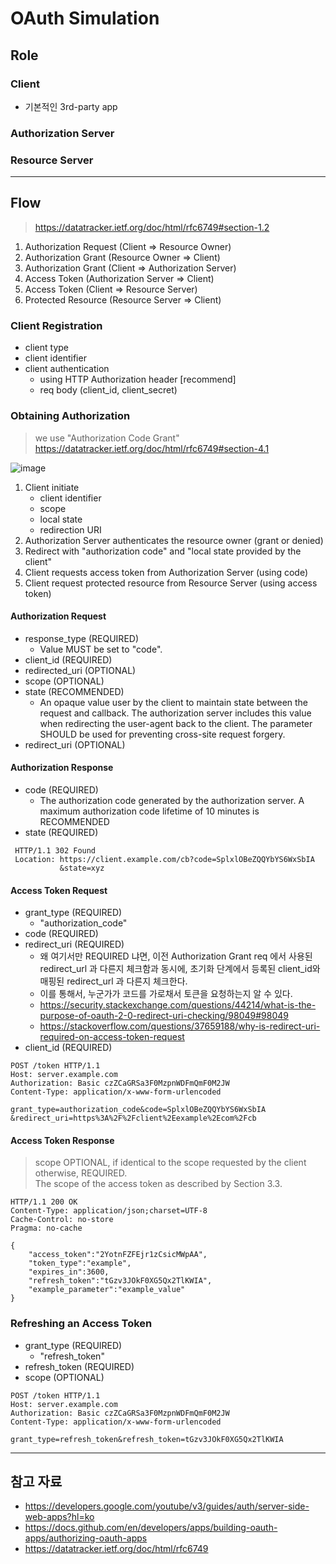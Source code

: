 # OAuth Simulation

## Role

### Client

- 기본적인 3rd-party app

### Authorization Server


### Resource Server

---

## Flow
> https://datatracker.ietf.org/doc/html/rfc6749#section-1.2
1. Authorization Request (Client => Resource Owner)
2. Authorization Grant (Resource Owner => Client)
3. Authorization Grant (Client => Authorization Server)
4. Access Token (Authorization Server => Client)
5. Access Token (Client => Resource Server)
6. Protected Resource (Resource Server => Client)

### Client Registration
- client type
- client identifier
- client authentication
  - using HTTP Authorization header [recommend]
  - req body (client_id, client_secret)
  
### Obtaining  Authorization

> we use "Authorization Code Grant"
> https://datatracker.ietf.org/doc/html/rfc6749#section-4.1
> 
![image](https://user-images.githubusercontent.com/32104982/147594738-33c63c20-81aa-40c3-93fc-8c4fea6b36bc.png)

1. Client initiate
    - client identifier
    - scope
    - local state
    - redirection URI
2. Authorization Server authenticates the resource owner (grant or denied)
3. Redirect with "authorization code" and "local state provided by the client"
4. Client requests access token from Authorization Server (using code)
5. Client request protected resource from Resource Server (using access token)

#### Authorization Request

- response_type (REQUIRED)
  - Value MUST be set to "code".
- client_id (REQUIRED)
- redirected_uri (OPTIONAL)
- scope (OPTIONAL)
- state (RECOMMENDED)
  - An opaque value user by the client to maintain state between the request and callback. 
    The authorization server includes this value when redirecting the user-agent back
    to the client. The parameter SHOULD be used for preventing cross-site request forgery.
- redirect_uri (OPTIONAL)

#### Authorization Response

- code (REQUIRED)
  - The authorization code generated by the authorization server. A maximum authorization code lifetime of 10 minutes 
   is RECOMMENDED
- state (REQUIRED)

```
 HTTP/1.1 302 Found
 Location: https://client.example.com/cb?code=SplxlOBeZQQYbYS6WxSbIA
           &state=xyz
```

#### Access Token Request

- grant_type (REQUIRED)
  - "authorization_code"
- code (REQUIRED)
- redirect_uri (REQUIRED)
  - 왜 여기서만 REQUIRED 냐면, 이전 Authorization Grant req 에서 사용된 redirect_url 과 다른지 체크함과 동시에, 초기화 단계에서 등록된 
  client_id와 매핑된 redirect_url 과 다른지 체크한다.
  - 이를 통해서, 누군가가 코드를 가로채서 토큰을 요청하는지 알 수 있다.
  - https://security.stackexchange.com/questions/44214/what-is-the-purpose-of-oauth-2-0-redirect-uri-checking/98049#98049
  - https://stackoverflow.com/questions/37659188/why-is-redirect-uri-required-on-access-token-request
- client_id (REQUIRED)

```
POST /token HTTP/1.1
Host: server.example.com
Authorization: Basic czZCaGRSa3F0MzpnWDFmQmF0M2JW
Content-Type: application/x-www-form-urlencoded

grant_type=authorization_code&code=SplxlOBeZQQYbYS6WxSbIA
&redirect_uri=https%3A%2F%2Fclient%2Eexample%2Ecom%2Fcb
```

#### Access Token Response

> scope
> OPTIONAL, 
> if identical to the scope requested by the client
> otherwise, REQUIRED.  
> The scope of the access token as
> described by Section 3.3.


```
HTTP/1.1 200 OK
Content-Type: application/json;charset=UTF-8
Cache-Control: no-store
Pragma: no-cache

{
    "access_token":"2YotnFZFEjr1zCsicMWpAA",
    "token_type":"example",
    "expires_in":3600,
    "refresh_token":"tGzv3JOkF0XG5Qx2TlKWIA",
    "example_parameter":"example_value"
}
 ```

### Refreshing an Access Token

- grant_type (REQUIRED)
  - "refresh_token"
- refresh_token (REQUIRED)
- scope (OPTIONAL)

```
POST /token HTTP/1.1
Host: server.example.com
Authorization: Basic czZCaGRSa3F0MzpnWDFmQmF0M2JW
Content-Type: application/x-www-form-urlencoded

grant_type=refresh_token&refresh_token=tGzv3JOkF0XG5Qx2TlKWIA
```

---

## 참고 자료

- https://developers.google.com/youtube/v3/guides/auth/server-side-web-apps?hl=ko
- https://docs.github.com/en/developers/apps/building-oauth-apps/authorizing-oauth-apps
- https://datatracker.ietf.org/doc/html/rfc6749
